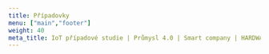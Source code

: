 ```yaml
---
title: Případovky
menu: ["main","footer"]
weight: 40
meta_title: IoT případové studie | Průmysl 4.0 | Smart company | HARDWARIO
---
```

